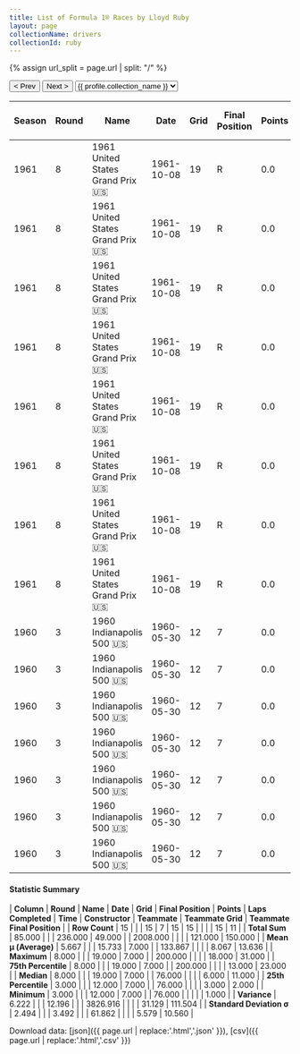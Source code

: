 ```yaml
---
title: List of Formula 1® Races by Lloyd Ruby
layout: page
collectionName: drivers
collectionId: ruby
---
```


{% assign url_split = page.url | split: "/" %}
<div id="collection-navigation">
<button onclick="selector.options[selector.selectedIndex-1].value && (window.location = selector.options[selector.selectedIndex-1].value);">&lt; Prev</button>
<button onclick="selector.options[selector.selectedIndex+1].value && (window.location = selector.options[selector.selectedIndex+1].value);">Next &gt;</button>
<select id="selector" onchange="this.options[this.selectedIndex].value && (window.location = this.options[this.selectedIndex].value);">
  {% for collectionId in site.data[page.collectionName].refs %}
    {% if collectionId == page.collectionId %}
      {% assign selected = "selected" %}
    {% else %}
      {% assign selected = "" %}
    {% endif %}
    {% assign profile = site.data[page.collectionName][collectionId].profile %}
    <option value="/f1/{{ page.collectionName }}/{{ collectionId }}/{{ url_split[4] }}" {{ selected }}>{{ profile.collection_name }}</option>
  {% endfor %}
</select>
</div>

| Season | Round | Name | Date | Grid | Final Position | Points | Laps Completed | Time | Constructor | Teammate | Teammate Grid | Teammate Final Position |
|--|--|--|--|--|--|--|--|--|--|--|--|--|
| 1961 | 8 | 1961 United States Grand Prix 🇺🇸 | 1961-10-08 | 19 | R | 0.0 | 76 |   | Lotus-Climax 🇬🇧 | [Innes Ireland 🇬🇧](/f1/drivers/ireland) | 8 | 1 |
| 1961 | 8 | 1961 United States Grand Prix 🇺🇸 | 1961-10-08 | 19 | R | 0.0 | 76 |   | Lotus-Climax 🇬🇧 | [Jim Clark 🇬🇧](/f1/drivers/clark) | 6 | 7 |
| 1961 | 8 | 1961 United States Grand Prix 🇺🇸 | 1961-10-08 | 19 | R | 0.0 | 76 |   | Lotus-Climax 🇬🇧 | [Peter Ryan 🇨🇦](/f1/drivers/ryan) | 13 | 9 |
| 1961 | 8 | 1961 United States Grand Prix 🇺🇸 | 1961-10-08 | 19 | R | 0.0 | 76 |   | Lotus-Climax 🇬🇧 | [Olivier Gendebien 🇧🇪](/f1/drivers/gendebien) | 15 | 11 |
| 1961 | 8 | 1961 United States Grand Prix 🇺🇸 | 1961-10-08 | 19 | R | 0.0 | 76 |   | Lotus-Climax 🇬🇧 | [Jim Hall 🇺🇸](/f1/drivers/hall) | 18 | R |
| 1961 | 8 | 1961 United States Grand Prix 🇺🇸 | 1961-10-08 | 19 | R | 0.0 | 76 |   | Lotus-Climax 🇬🇧 | [Stirling Moss 🇬🇧](/f1/drivers/moss) | 3 | R |
| 1961 | 8 | 1961 United States Grand Prix 🇺🇸 | 1961-10-08 | 19 | R | 0.0 | 76 |   | Lotus-Climax 🇬🇧 | [Masten Gregory 🇺🇸](/f1/drivers/gregory) | 11 | R |
| 1961 | 8 | 1961 United States Grand Prix 🇺🇸 | 1961-10-08 | 19 | R | 0.0 | 76 |   | Lotus-Climax 🇬🇧 | [Ken Miles 🇬🇧](/f1/drivers/ken_miles) | 0 | W |
| 1960 | 3 | 1960 Indianapolis 500 🇺🇸 | 1960-05-30 | 12 | 7 | 0.0 | 200 | +4:25.59 | Watson 🇺🇸 | [Jim Rathmann 🇺🇸](/f1/drivers/rathmann) | 2 | 1 |
| 1960 | 3 | 1960 Indianapolis 500 🇺🇸 | 1960-05-30 | 12 | 7 | 0.0 | 200 | +4:25.59 | Watson 🇺🇸 | [Rodger Ward 🇺🇸](/f1/drivers/ward) | 3 | 2 |
| 1960 | 3 | 1960 Indianapolis 500 🇺🇸 | 1960-05-30 | 12 | 7 | 0.0 | 200 | +4:25.59 | Watson 🇺🇸 | [Chuck Stevenson 🇺🇸](/f1/drivers/stevenson) | 9 | 15 |
| 1960 | 3 | 1960 Indianapolis 500 🇺🇸 | 1960-05-30 | 12 | 7 | 0.0 | 200 | +4:25.59 | Watson 🇺🇸 | [Troy Ruttman 🇺🇸](/f1/drivers/ruttman) | 6 | 20 |
| 1960 | 3 | 1960 Indianapolis 500 🇺🇸 | 1960-05-30 | 12 | 7 | 0.0 | 200 | +4:25.59 | Watson 🇺🇸 | [Tony Bettenhausen 🇺🇸](/f1/drivers/bettenhausen) | 18 | 23 |
| 1960 | 3 | 1960 Indianapolis 500 🇺🇸 | 1960-05-30 | 12 | 7 | 0.0 | 200 | +4:25.59 | Watson 🇺🇸 | [Len Sutton 🇺🇸](/f1/drivers/sutton) | 5 | 30 |
| 1960 | 3 | 1960 Indianapolis 500 🇺🇸 | 1960-05-30 | 12 | 7 | 0.0 | 200 | +4:25.59 | Watson 🇺🇸 | [Dick Rathmann 🇺🇸](/f1/drivers/dick_rathmann) | 4 | 31 |

#### Statistic Summary

| **Column** | **Round** | **Name** | **Date** | **Grid** | **Final Position** | **Points** | **Laps Completed** | **Time** | **Constructor** | **Teammate** | **Teammate Grid** | **Teammate Final Position** |
| **Row Count** | 15 |  |  | 15 | 7 | 15 | 15 |  |  |  | 15 | 11 |
| **Total Sum** | 85.000 |  |  | 236.000 | 49.000 |  | 2008.000 |  |  |  | 121.000 | 150.000 |
| **Mean μ (Average)** | 5.667 |  |  | 15.733 | 7.000 |  | 133.867 |  |  |  | 8.067 | 13.636 |
| **Maximum** | 8.000 |  |  | 19.000 | 7.000 |  | 200.000 |  |  |  | 18.000 | 31.000 |
| **75th Percentile** | 8.000 |  |  | 19.000 | 7.000 |  | 200.000 |  |  |  | 13.000 | 23.000 |
| **Median** | 8.000 |  |  | 19.000 | 7.000 |  | 76.000 |  |  |  | 6.000 | 11.000 |
| **25th Percentile** | 3.000 |  |  | 12.000 | 7.000 |  | 76.000 |  |  |  | 3.000 | 2.000 |
| **Minimum** | 3.000 |  |  | 12.000 | 7.000 |  | 76.000 |  |  |  |  | 1.000 |
| **Variance** | 6.222 |  |  | 12.196 |  |  | 3826.916 |  |  |  | 31.129 | 111.504 |
| **Standard Deviation σ** | 2.494 |  |  | 3.492 |  |  | 61.862 |  |  |  | 5.579 | 10.560 |

Download data: [json]({{ page.url | replace:'.html','.json' }}), [csv]({{ page.url | replace:'.html','.csv' }})
